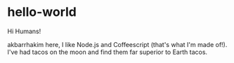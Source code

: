 # hello-world

Hi Humans!

akbarrhakim here, I like Node.js and Coffeescript (that's what I'm made of!).
I've had tacos on the moon and find them far superior to Earth tacos.
